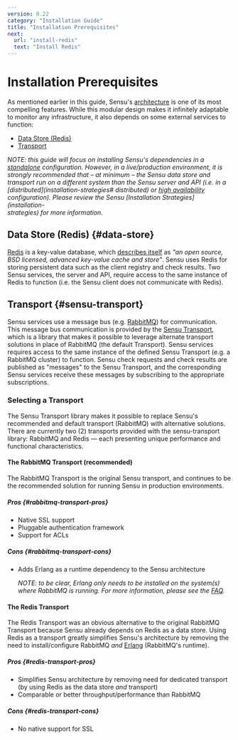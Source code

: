```yaml
---
version: 0.22
category: "Installation Guide"
title: "Installation Prerequisites"
next:
  url: "install-redis"
  text: "Install Redis"
---
```


# Installation Prerequisites

As mentioned earlier in this guide, Sensu's [architecture](architecture) is one
of its most compelling features. While this modular design makes it infinitely
adaptable to monitor any infrastructure, it also depends on some external
services to function:

- [Data Store (Redis)](#data-store)
- [Transport](#transport)

_NOTE: this guide will focus on installing Sensu's dependencies in a
[standalone](installation-strategies#standalone) configuration. However, in a
live/production environment, it is strongly recommended that &ndash; at minimum
&ndash; the Sensu data store and transport run on a different system than the
Sensu server and API (i.e. in a [distributed](installation-strategies#
distributed) or [high availability](installation-strategies#high-availability)
configuration). Please review the Sensu [Installation Strategies](installation-\
strategies) for more information._

## Data Store (Redis) {#data-store}

[Redis][redis] is a key-value database, which [describes itself][redis-about] as
_"an open source, BSD licensed, advanced key-value cache and store"_. Sensu uses
Redis for storing persistent data such as the client registry and check results.
Two Sensu services, the server and API, require access to the same instance of
Redis to function (i.e. the Sensu client does not communicate with Redis).

## Transport {#sensu-transport}

Sensu services use a message bus (e.g. [RabbitMQ][rabbitmq]) for communication.
This message bus communication is provided by the [Sensu
Transport][sensu-transport], which is a library that makes it possible to
leverage alternate transport solutions in  place of RabbitMQ (the default
Transport). Sensu services requires access to the  same instance of the defined
Sensu Transport (e.g. a RabbitMQ cluster) to  function. Sensu check requests and
check results are published as "messages" to  the Sensu Transport, and the
corresponding Sensu services receive these messages  by subscribing to the
appropriate subscriptions.

### Selecting a Transport

The Sensu Transport library makes it possible to replace Sensu's recommended and
default transport (RabbitMQ) with alternative solutions. There are currently
two (2) transports provided with the sensu-transport library: RabbitMQ and
Redis &mdash; each presenting unique performance and functional characteristics.

#### The RabbitMQ Transport (recommended)

The RabbitMQ Transport is the original Sensu transport, and continues to be the
recommended solution for running Sensu in production environments.

##### Pros {#rabbitmq-transport-pros}

- Native SSL support
- Pluggable authentication framework
- Support for ACLs

##### Cons {#rabbitmq-transport-cons}

- Adds Erlang as a runtime dependency to the Sensu architecture

  _NOTE: to be clear, Erlang only needs to be installed on the system(s) where
  RabbitMQ is running. For more information, please see the [FAQ][faq]._

#### The Redis Transport

The Redis Transport was an obvious alternative to the original RabbitMQ
Transport because Sensu already depends on Redis as a data store. Using Redis as
a transport greatly simplifies Sensu's architecture by removing the need to
install/configure RabbitMQ _and_ [Erlang](https://www.erlang.org/) (RabbitMQ's
runtime).

##### Pros {#redis-transport-pros}

- Simplifies Sensu architecture by removing need for dedicated transport (by
  using Redis as the data store _and_ transport)
- Comparable or better throughput/performance than RabbitMQ

##### Cons {#redis-transport-cons}

- No native support for SSL



[rabbitmq]:         https://www.rabbitmq.com/
[sensu-transport]:  https://github.com/sensu/sensu-transport
[redis]:            http://redis.io/
[redis-about]:      http://redis.io/topics/introduction
[faq]:              https://sensuapp.org/faq
